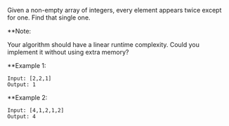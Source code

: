 Given a non-empty array of integers, every element appears twice except for one. Find that single one.

**Note:

Your algorithm should have a linear runtime complexity. Could you implement it without using extra memory?

**Example 1:

```
Input: [2,2,1]
Output: 1
```

**Example 2:

```
Input: [4,1,2,1,2]
Output: 4
```
